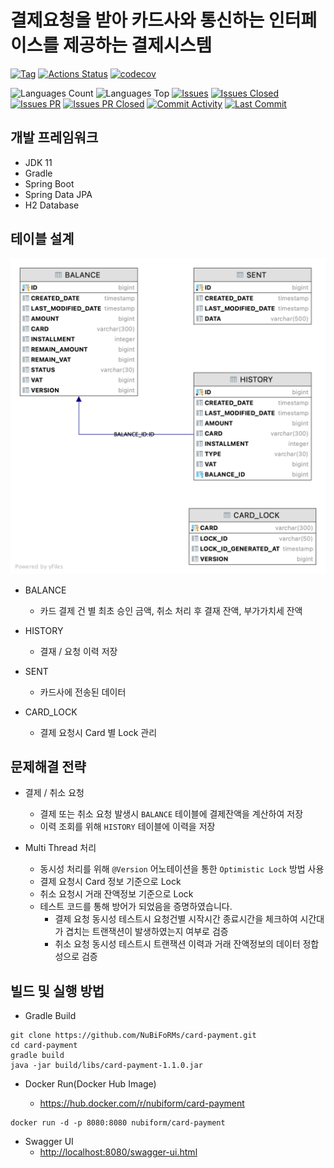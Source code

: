 # 결제요청을 받아 카드사와 통신하는 인터페이스를 제공하는 결제시스템

[![Tag](https://img.shields.io/github/v/tag/nubiforms/card-payment)](https://github.com/NuBiFoRMs/card-payment/releases)
[![Actions Status](https://github.com/NuBiFoRMs/card-payment/workflows/build/badge.svg)](https://github.com/NuBiFoRMs/card-payment/actions)
[![codecov](https://codecov.io/gh/NuBiFoRMs/card-payment/branch/develop/graph/badge.svg?token=CUPAW61JYO)](https://codecov.io/gh/NuBiFoRMs/card-payment)

![Languages Count](https://img.shields.io/github/languages/count/nubiforms/card-payment)
![Languages Top](https://img.shields.io/github/languages/top/nubiforms/card-payment)
[![Issues](https://img.shields.io/github/issues/nubiforms/card-payment)](https://github.com/NuBiFoRMs/card-payment/issues)
[![Issues Closed](https://img.shields.io/github/issues-closed/nubiforms/card-payment)](https://github.com/NuBiFoRMs/card-payment/issues?q=is%3Aissue+is%3Aclosed)
[![Issues PR](https://img.shields.io/github/issues-pr/nubiforms/card-payment)](https://github.com/NuBiFoRMs/card-payment/pulls)
[![Issues PR Closed](https://img.shields.io/github/issues-pr-closed/nubiforms/card-payment)](https://github.com/NuBiFoRMs/card-payment/pulls?q=is%3Apr+is%3Aclosed)
[![Commit Activity](https://img.shields.io/github/commit-activity/w/nubiforms/card-payment)](https://github.com/NuBiFoRMs/card-payment/commits)
[![Last Commit](https://img.shields.io/github/last-commit/nubiforms/card-payment)](https://github.com/NuBiFoRMs/card-payment/commits)

## 개발 프레임워크

- JDK 11
- Gradle
- Spring Boot
- Spring Data JPA
- H2 Database

## 테이블 설계

![ERD](docs/erd.png)

- BALANCE
    - 카드 결제 건 별 최초 승인 금액, 취소 처리 후 결재 잔액, 부가가치세 잔액

- HISTORY
    - 결재 / 요청 이력 저장

- SENT
    - 카드사에 전송된 데이터

- CARD_LOCK
    - 결제 요청시 Card 별 Lock 관리

## 문제해결 전략

- 결제 / 취소 요청
    - 결제 또는 취소 요청 발생시 `BALANCE` 테이블에 결제잔액을 계산하여 저장
    - 이력 조회를 위해 `HISTORY` 테이블에 이력을 저장

- Multi Thread 처리
    - 동시성 처리를 위해 `@Version` 어노테이션을 통한 `Optimistic Lock` 방법 사용
    - 결제 요청시 Card 정보 기준으로 Lock
    - 취소 요청시 거래 잔액정보 기준으로 Lock
    - 테스트 코드를 통해 방어가 되었음을 증명하였습니다.
        - 결제 요청 동시성 테스트시 요청건별 시작시간 종료시간을 체크하여 시간대가 겹치는 트랜잭션이 발생하였는지 여부로 검증
        - 취소 요청 동시성 테스트시 트랜잭션 이력과 거래 잔액정보의 데이터 정합성으로 검증

## 빌드 및 실행 방법

- Gradle Build

```
git clone https://github.com/NuBiFoRMs/card-payment.git
cd card-payment
gradle build
java -jar build/libs/card-payment-1.1.0.jar
```

- Docker Run(Docker Hub Image)

    - https://hub.docker.com/r/nubiform/card-payment

```
docker run -d -p 8080:8080 nubiform/card-payment
```

- Swagger UI
    - [http://localhost:8080/swagger-ui.html](http://localhost:8080/swagger-ui.html)
